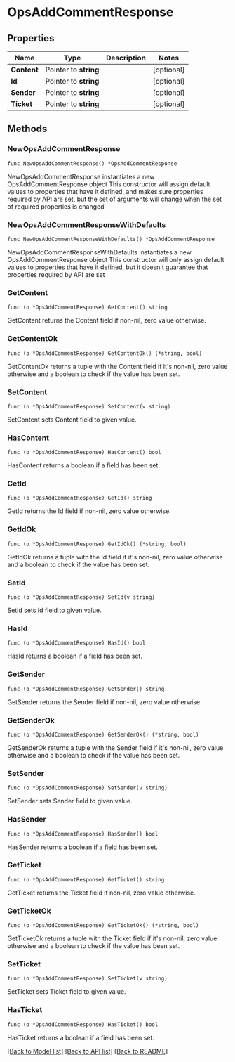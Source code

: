 # OpsAddCommentResponse

## Properties

Name | Type | Description | Notes
------------ | ------------- | ------------- | -------------
**Content** | Pointer to **string** |  | [optional] 
**Id** | Pointer to **string** |  | [optional] 
**Sender** | Pointer to **string** |  | [optional] 
**Ticket** | Pointer to **string** |  | [optional] 

## Methods

### NewOpsAddCommentResponse

`func NewOpsAddCommentResponse() *OpsAddCommentResponse`

NewOpsAddCommentResponse instantiates a new OpsAddCommentResponse object
This constructor will assign default values to properties that have it defined,
and makes sure properties required by API are set, but the set of arguments
will change when the set of required properties is changed

### NewOpsAddCommentResponseWithDefaults

`func NewOpsAddCommentResponseWithDefaults() *OpsAddCommentResponse`

NewOpsAddCommentResponseWithDefaults instantiates a new OpsAddCommentResponse object
This constructor will only assign default values to properties that have it defined,
but it doesn't guarantee that properties required by API are set

### GetContent

`func (o *OpsAddCommentResponse) GetContent() string`

GetContent returns the Content field if non-nil, zero value otherwise.

### GetContentOk

`func (o *OpsAddCommentResponse) GetContentOk() (*string, bool)`

GetContentOk returns a tuple with the Content field if it's non-nil, zero value otherwise
and a boolean to check if the value has been set.

### SetContent

`func (o *OpsAddCommentResponse) SetContent(v string)`

SetContent sets Content field to given value.

### HasContent

`func (o *OpsAddCommentResponse) HasContent() bool`

HasContent returns a boolean if a field has been set.

### GetId

`func (o *OpsAddCommentResponse) GetId() string`

GetId returns the Id field if non-nil, zero value otherwise.

### GetIdOk

`func (o *OpsAddCommentResponse) GetIdOk() (*string, bool)`

GetIdOk returns a tuple with the Id field if it's non-nil, zero value otherwise
and a boolean to check if the value has been set.

### SetId

`func (o *OpsAddCommentResponse) SetId(v string)`

SetId sets Id field to given value.

### HasId

`func (o *OpsAddCommentResponse) HasId() bool`

HasId returns a boolean if a field has been set.

### GetSender

`func (o *OpsAddCommentResponse) GetSender() string`

GetSender returns the Sender field if non-nil, zero value otherwise.

### GetSenderOk

`func (o *OpsAddCommentResponse) GetSenderOk() (*string, bool)`

GetSenderOk returns a tuple with the Sender field if it's non-nil, zero value otherwise
and a boolean to check if the value has been set.

### SetSender

`func (o *OpsAddCommentResponse) SetSender(v string)`

SetSender sets Sender field to given value.

### HasSender

`func (o *OpsAddCommentResponse) HasSender() bool`

HasSender returns a boolean if a field has been set.

### GetTicket

`func (o *OpsAddCommentResponse) GetTicket() string`

GetTicket returns the Ticket field if non-nil, zero value otherwise.

### GetTicketOk

`func (o *OpsAddCommentResponse) GetTicketOk() (*string, bool)`

GetTicketOk returns a tuple with the Ticket field if it's non-nil, zero value otherwise
and a boolean to check if the value has been set.

### SetTicket

`func (o *OpsAddCommentResponse) SetTicket(v string)`

SetTicket sets Ticket field to given value.

### HasTicket

`func (o *OpsAddCommentResponse) HasTicket() bool`

HasTicket returns a boolean if a field has been set.


[[Back to Model list]](../README.md#documentation-for-models) [[Back to API list]](../README.md#documentation-for-api-endpoints) [[Back to README]](../README.md)


